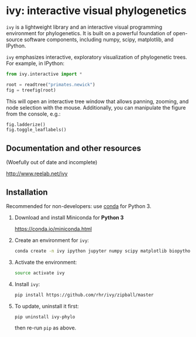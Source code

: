 # ivy: interactive visual phylogenetics

`ivy` is a lightweight library and an interactive visual programming
environment for phylogenetics.  It is built on a powerful foundation
of open-source software components, including numpy, scipy,
matplotlib, and IPython.

`ivy` emphasizes interactive, exploratory visualization of
phylogenetic trees.  For example, in IPython:


```python
from ivy.interactive import *

root = readtree("primates.newick")
fig = treefig(root)
```

This will open an interactive tree window that allows panning,
zooming, and node selection with the mouse. Additionally, you can
manipulate the figure from the console, e.g.:

```python
fig.ladderize()
fig.toggle_leaflabels()
```

## Documentation and other resources

(Woefully out of date and incomplete)

http://www.reelab.net/ivy

## Installation


Recommended for non-developers: use [conda](https://conda.io/miniconda.html) for Python 3.

1. Download and install Miniconda for **Python 3**

    https://conda.io/miniconda.html

2. Create an environment for `ivy`:

    ```bash
    conda create -n ivy ipython jupyter numpy scipy matplotlib biopython pillow pyparsing lxml
    ```
  
3. Activate the environment:

    ```bash
    source activate ivy
    ```

3. Install `ivy`:

    ```bash
    pip install https://github.com/rhr/ivy/zipball/master
    ```
  
4. To update, uninstall it first:
    ```bash
    pip uninstall ivy-phylo
    ```
   then re-run `pip` as above.
